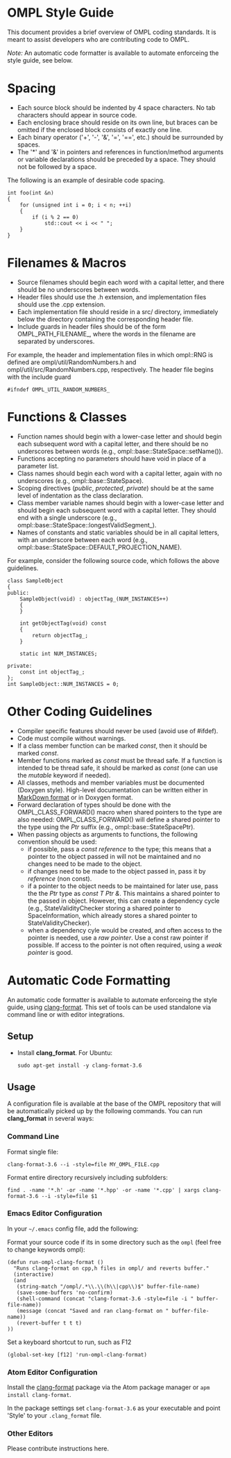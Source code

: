 # OMPL Style Guide

This document provides a brief overview of OMPL coding standards. It is meant to assist developers who are contributing code to OMPL.

*Note:* An automatic code formatter is available to automate enforceing the style guide, see below.

# Spacing

- Each source block should be indented by 4 space characters. No tab characters should appear in source code.
- Each enclosing brace should reside on its own line, but braces can be omitted if the enclosed block consists of exactly one line.
- Each binary operator ('+', '-', '&', '=', '==', etc.) should be surrounded by spaces.
- The '*' and '&' in pointers and references in function/method arguments or variable declarations should be preceded by a space. They should not be followed by a space.

The following is an example of desirable code spacing.

~~~{.cpp}
int foo(int &n)
{
    for (unsigned int i = 0; i < n; ++i)
    {
        if (i % 2 == 0)
            std::cout << i << " ";
    }
}
~~~


# Filenames & Macros

- Source filenames should begin each word with a capital letter, and there should be no underscores between words.
- Header files should use the .h extension, and implementation files should use the .cpp extension.
- Each implementation file should reside in a src/ directory, immediately below the directory containing the corresponding header file.
- Include guards in header files should be of the form OMPL_PATH_FILENAME_, where the words in the filename are separated by underscores.

For example, the header and implementation files in which ompl::RNG is defined are ompl/util/RandomNumbers.h and ompl/util/src/RandomNumbers.cpp, respectively. The header file begins with the include guard

~~~{.cpp}
#ifndef OMPL_UTIL_RANDOM_NUMBERS_
~~~


# Functions & Classes

- Function names should begin with a lower-case letter and should begin each subsequent word with a capital letter, and there should be no underscores between words (e.g., ompl::base::StateSpace::setName()).
- Functions accepting no parameters should have void in place of a parameter list.
- Class names should begin each word with a capital letter, again with no underscores (e.g., ompl::base::StateSpace).
- Scoping directives (_public_, _protected_, _private_) should be at the same level of indentation as the class declaration.
- Class member variable names should begin with a lower-case letter and should begin each subsequent word with a capital letter. They should end with a single underscore (e.g., ompl::base::StateSpace::longestValidSegment_).
- Names of constants and static variables should be in all capital letters, with an underscore between each word (e.g., ompl::base::StateSpace::DEFAULT_PROJECTION_NAME).

For example, consider the following source code, which follows the above guidelines.

~~~{.cpp}
class SampleObject
{
public:
    SampleObject(void) : objectTag_(NUM_INSTANCES++)
    {
    }

    int getObjectTag(void) const
    {
        return objectTag_;
    }

    static int NUM_INSTANCES;

private:
    const int objectTag_;
};
int SampleObject::NUM_INSTANCES = 0;
~~~


# Other Coding Guidelines

- Compiler specific features should never be used (avoid use of \#ifdef).
- Code must compile without warnings.
- If a class member function can be marked _const_, then it should be marked _const_.
- Member functions marked as _const_ must be thread safe. If a function is intended to be thread safe, it should be marked as _const_ (one can use the _mutable_ keyword if needed).
- All classes, methods and member variables must be documented (Doxygen style). High-level documentation can be written either in [MarkDown format](http://www.stack.nl/~dimitri/doxygen/markdown.html) or in Doxygen format.
- Forward declaration of types should be done with the OMPL_CLASS_FORWARD() macro when shared pointers to the type are also needed: OMPL_CLASS_FORWARD() will define a shared pointer to the type using the _Ptr_ suffix (e.g., ompl::base::StateSpacePtr).
- When passing objects as arguments to functions, the following convention should be used:
   - if possible, pass a _const reference_ to the type; this means that a pointer to the object passed in will not be maintained and no changes need to be made to the object.
   - if changes need to be made to the object passed in, pass it by _reference_ (non const).
   - if a pointer to the object needs to be maintained for later use, pass the the _Ptr_ type as _const T Ptr &_. This maintains a shared pointer to the passed in object. However, this can create a dependency cycle (e.g., StateValidityChecker storing a shared pointer to SpaceInformation, which already stores a shared pointer to StateValidityChecker).
   - when a dependency cyle would be created, and often access to the pointer is needed, use a _raw pointer_. Use a const raw pointer if possible. If access to the pointer is not often required, using a _weak pointer_ is good.

# Automatic Code Formatting

An automatic code formatter is available to automate enforceing the style guide, using [clang-format](http://clang.llvm.org/docs/ClangFormat.html). This set of tools can be used standalone via command line or with editor integrations.

## Setup

 * Install **clang_format**. For Ubuntu:

   ``sudo apt-get install -y clang-format-3.6``

## Usage

A configuration file is available at the base of the OMPL repository that will be automatically picked up by the following commands. You can run **clang_format** in several ways:

### Command Line

Format single file:

    clang-format-3.6 --i -style=file MY_OMPL_FILE.cpp

Format entire directory recursively including subfolders:

    find . -name '*.h' -or -name '*.hpp' -or -name '*.cpp' | xargs clang-format-3.6 --i -style=file $1

### Emacs Editor Configuration

In your ``~/.emacs`` config file, add the following:

Format your source code if its in some directory such as the ``ompl`` (feel free to change keywords ompl):

```
(defun run-ompl-clang-format ()
  "Runs clang-format on cpp,h files in ompl/ and reverts buffer."
  (interactive)
  (and
   (string-match "/ompl/.*\\.\\(h\\|cpp\\)$" buffer-file-name)
   (save-some-buffers 'no-confirm)
   (shell-command (concat "clang-format-3.6 -style=file -i " buffer-file-name))
   (message (concat "Saved and ran clang-format on " buffer-file-name))
   (revert-buffer t t t)
))
```

Set a keyboard shortcut to run, such as F12

    (global-set-key [f12] 'run-ompl-clang-format)

### Atom Editor Configuration

Install the [clang-format](https://atom.io/packages/clang-format) package via the Atom package manager or ``apm install clang-format``.

In the package settings set ``clang-format-3.6`` as your executable and point 'Style' to your ``.clang_format`` file.

### Other Editors

Please contribute instructions here.
